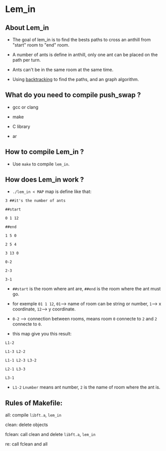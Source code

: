 # Lem_in

## About Lem_in

* The goal of lem_in is to find the bests paths to cross an anthill from "start" room to "end" room.

* A number of ants is define in anthill, only one ant can be placed on the path per turn.

* Ants can't be in the same room at the same time.

* Using [backtracking](https://en.m.wikipedia.org/wiki/Backtracking) to find the paths, and an graph algorithm.

## What do you need to compile push_swap ?

* gcc or clang

* make

* C library

* ar

## How to compile Lem_in ?

* Use `make` to compile `lem_in`.

## How does Lem_in work ?

* `./lem_in < MAP` map is define like that:
```
3 ##it's the number of ants

##start

0 1 12

##end

1 5 0

2 5 4

3 13 0

0-2

2-3

3-1
```
- `##start` is the room where ant are, `##end` is the room where the ant must go.

- for exemple `01 1 12`, `01`--> name of room can be string or number, `1`--> x coordinate, `12`--> y coordinate.

- `0-2` --> connection between rooms, means room `0` connecte to `2` and `2` connecte to `0`.

- this map give you this result:

```
L1-2

L1-3 L2-2

L1-1 L2-3 L3-2

L2-1 L3-3

L3-1

```
- `L1-2` `Lnumber` means ant number, `2` is the name of room where the ant is. 


## Rules of Makefile:

all: compile `libft.a`, `lem_in`

clean: delete objects

fclean: call clean and delete `libft.a`, `lem_in`

re: call fclean and all
